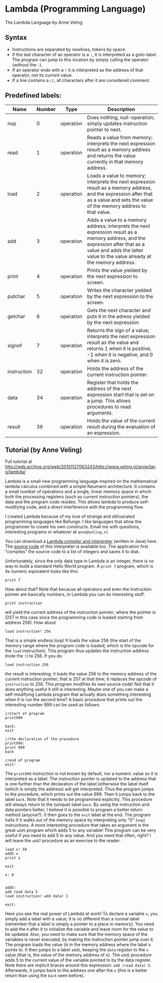 # Lambda (Programming Language)
The Lambda Language by Anne Veling

## Syntax

 * Instructions are separated by newlines, tokens by space.
 * If the last character of an operator is a `:`, it is interpreted as a goto-label. The program can jump to this location by simply calling the operator (without the `:`).
 * If an operator ends with a `!` it is interpreted as the address of that operator, not its current value.
 * If a line contains a `//`, all characters after it are considered comment.

## Predefined labels:

| Name        	| Number 	| Type      	| Description                                                                                                                                                                                                 	|
|-------------	|--------	|-----------	|-------------------------------------------------------------------------------------------------------------------------------------------------------------------------------------------------------------	|
| nop         	| 0      	| operation 	| Does nothing, null-operation; simply updates instruction pointer to next.                                                                                                                                   	|
| read        	| 1      	| operation 	| Reads a value from memory; interprets the next expression result as a memory address and returns the value currently in that memory address.                                                                	|
| load        	| 2      	| operation 	| Loads a value to memory; interprets the next expression result as a memory address, and the expression after that as a value and sets the value of the memory address to that value.                        	|
| add         	| 3      	| operation 	| Adds a value to a memory address; interprets the next expression result as a memory address, and the expression after that as a value and adds the latter value to the value already at the memory address. 	|
| print       	| 4      	| operation 	| Prints the value yielded by the next expression to screen.                                                                                                                                                  	|
| putchar     	| 5      	| operation 	| Writes the character yielded by the next expression to the screen.                                                                                                                                          	|
| getchar     	| 6      	| operation 	| Gets the next character and puts it in the adress yielded by the next expression                                                                                                                            	|
| signof      	| 7      	| operation 	| Returns the sign of a value; interprets the next expression result as the value and returns 1 when it is positive, -1 when it is negative, and 0 when it is zero.                                           	|
| instruction 	| 32     	| operation 	| Holds the address of the current instruction pointer.                                                                                                                                                       	|
| data        	| 34     	| operation 	| Register that holds the address of the next expression start that is set on a jump. This allows procedures to read arguments.                                                                               	|
| result    	| 36     	| operation 	| Holds the value of the current result during the evaluation of an expression.                                                                                                                               	|

## Tutorial (by Anne Veling)
Full tutorial at http://web.archive.org/web/20101127063243/http://www.veling.nl/anne/lang/lambda/

Lambda is a small new programming language inspired on the mathematical lambda calculus combined with a simple Neumann architecture. It contains a small number of operations and a single, linear memory space in which both the processing registers (such as current instruction pointers), the data and the program code resides. This allows lambda to produce self-modifying code, and a direct interference with the programming flow.

I created Lambda because of my love of strange and obfuscated programming languages like Befunge. I like languages that allow the programmer to create his own constructs. Email me with questions, interesting programs or whatever at `anne@veling.nl`

You can download a [Lambda compiler and interpreter](http://web.archive.org/web/20101127063243/http://www.veling.nl/anne/lang/lambda/Lambda.zip) (written in Java) here. The [source code](http://web.archive.org/web/20101127063243/http://www.veling.nl/anne/lang/lambda/Lambda.java.txt) of this interpreter is available too. The application first "compiles" the source code to a list of integers and saves it to disk.

Unfortunately, since the only data type in Lambda is an integer, there is no way to build a standard Hello World program. A `print 7` program, which is its numeric equivalent looks like this:

	print 7

How about that?
Note that because all operators and even the instruction pointer are basically numbers, in Lambda you can do interesting stuff:

	print instruction

will yield the current address of the instruction pointer; where the pointer is (257 in this case since the programming code is loaded starting from address 256).
How about

	load instruction! 256

That is a simple endless loop! It loads the value 256 (the start of the memory range where the program code is loaded; which is the opcode for the `load` instruction). This program thus updates the instruction address (note the `!`) to 256.
If you do

	load instruction 256

the result is interesting; it loads the value 256 to the memory address of the current instruction pointer; that is 257 at that time; it replaces the opcode of `instruction` to 256. This program modifies its own source code! Not that it does anything useful it still is interesting. Maybe one of you can make a self-modifying Lambda program that actually does something interesting when it is run the second time?
A basic procedure that prints out the interesting number 999 can be used as follows:

	//start of program
	print999
	
	back:
	exit
	
	//the declaration of the procedure
	print999:
	print 999
	back
	
	//end of program
	exit:

The `print999` instruction is not known by default, nor a numeric value so it is interpreted as a label. The instruction pointer is updated to the address that is one further than the declaration of the label (otherwise the label itself (which is simply the address) will get interpreted. Thus the program jumps to the procedure, which prints out the value 999. Then it jumps back to the label `back`. Note that it needs to be programmed explicitly. This procedure will always return to the (unique) label `back`. By using the instruction and data pointers better, I believe it is possible to program a better return method (anyone?). It then goes to the `exit` label at the end. The program halts if it walks out of the memory space by interpreting only "0" (`nop`) instructions.
A more interesting procedure that takes an argument is the great `add5` program which adds 5 to any variable! This program can be very useful if you need to add 5 to any value. And you need that often, right? I will leave the `add7` procedure as an exercise to the reader.

	load x! 50
	add5 x
	print x
	
	exit
	
	x: 0
	
	
	add5:
	add read data 5
	load instruction! add data! 1
	
	exit:

Here you see the real power of Lambda at work! To declare a variable `x`, you simply add a label with a value; it is no different than a normal label (remember that a label is simply a pointer to a place in memory). You need to add the `0` after it to initialize the variable and leave room for the value to be updated. Also, you need to make sure that the memory space of the variables is never executed, by making the instruction pointer jump over it.
The program loads the value `50` in the memory address where the label x points to. It then jumps to a label `add5`, keeping the `data` register to the `x` value (that is, the value of the memory address of x).
The `add5` procedure adds 5 to the current value of the variable pointed to by the data register. Note there are implicit braces around this expression: `add (read data) 5`. Afterwards, it jumps back to the address one after the `x` (this is a better return than using the `back` seen before).
